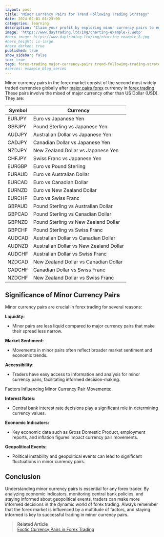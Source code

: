 ```yaml
---
layout: post
title: "Minor Currency Pairs for Trend Following Trading Strategy"
date: 2024-02-01 01:23:00
categories: learning
description: "Claim your profit by exploring minor currency pairs to enhance your trend following trading strategy"
image: 'https://www.daytrading.ltd/img/charting-example-7.webp'
#hero_image: https://www.daytrading.ltd/img/charting-example-8.jpg
#hero_height: is-large
#hero_darken: true
published: true
show_sidebar: false
toc: true
tags: forex-trading major-currency-pairs trend-following-trading-strategy
#series: example_blog_series
---
```


Minor currency pairs in the forex market consist of the second most widely traded currencies globally after <a href="https://www.daytrading.ltd/learning/major-currency-pairs-in-forex-trading">major pairs forex</a> currency in <a href="https://www.daytrading.ltd/learning/what-is-forex-trading">forex trading</a>. These pairs involve the mixed of major currency other than US Dollar (USD). They are:

<table>
  <thead>
    <tr>
      <th>Symbol</th>
      <th>Currency</th>
    </tr>
  </thead>
  <tbody>
    <tr>
      <td>EURJPY</td>
      <td>Euro vs Japanese Yen</td>
    </tr>
    <tr>
      <td>GBPJPY</td>
      <td>Pound Sterling vs Japanese Yen</td>
    </tr>
    <tr>
      <td>AUDJPY</td>
      <td>Australian Dollar vs Japanese Yen</td>
    </tr>
    <tr>
      <td>CADJPY</td>
      <td>Canadian Dollar vs Japanese Yen</td>
    </tr>
    <tr>
      <td>NZDJPY</td>
      <td>New Zealand Dollar vs Japanese Yen</td>
    </tr>
    <tr>
      <td>CHFJPY</td>
      <td>Swiss Franc vs Japanese Yen</td>
    </tr>
    <tr>
      <td>EURGBP</td>
      <td>Euro vs Pound Sterling</td>
    </tr>
    <tr>
      <td> EURAUD</td>
      <td>Euro vs Australian Dollar</td>
    </tr>
    <tr>
      <td>EURCAD</td>
      <td>Euro vs Canadian Dollar</td>
    </tr>
    <tr>
      <td>EURNZD</td>
      <td>Euro vs New Zealand Dollar</td>
    </tr>
    <tr>
      <td>EURCHF</td>
      <td>Euro vs Swiss Franc</td>
    </tr>
    <tr>
      <td>GBPAUD</td>
      <td>Pound Sterling vs Australian Dollar</td>
    </tr>
    <tr>
      <td>GBPCAD</td>
      <td>Pound Sterling vs Canadian Dollar</td>
    </tr>
    <tr>
      <td>GBPNZD</td>
      <td>Pound Sterling vs New Zealand Dollar</td>
    </tr>
    <tr>
      <td>GBPCHF</td>
      <td>Pound Sterling vs Swiss Franc</td>
    </tr>
    <tr>
      <td>AUDCAD</td>
      <td>Australian Dollar vs Canadian Dollar</td>
    </tr>
    <tr>
      <td>AUDNZD</td>
      <td>Australian Dollar vs New Zealand Dollar</td>
    </tr>
    <tr>
      <td>AUDCHF</td>
      <td>Australian Dollar vs Swiss Franc</td>
    </tr>
    <tr>
      <td>NZDCAD</td>
      <td>New Zealand Dollar vs Canadian Dollar</td>
    </tr>
    <tr>
      <td>CADCHF</td>
      <td>Canadian Dollar vs Swiss Franc</td>
    </tr>
    <tr>
      <td>NZDCHF</td>
      <td>New Zealand Dollar vs Swiss Franc</td>
    </tr>
    </tbody>
  </table>

## Significance of Minor Currency Pairs
Minor currency pairs are crucial in forex trading for several reasons:

 <strong>Liquidity:</strong>
 * Minor pairs are less liquid compared to major currency pairs that make their spread less narrow.
  
 <strong>Market Sentiment:</strong>
 * Movements in minor pairs often reflect broader market sentiment and economic trends.

 <strong>Accessibility:</strong>
 * Traders have easy access to information and analysis for minor currency pairs, facilitating informed decision-making.

Factors Influencing Minor Currency Pair Movements:

 <strong>Interest Rates:</strong>
 * Central bank interest rate decisions play a significant role in determining currency values.

 <strong>Economic Indicators:</strong>
 * Key economic data such as Gross Domestic Product, employment reports, and inflation figures impact currency pair movements.

 <strong>Geopolitical Events:</strong>
 * Political instability and geopolitical events can lead to significant fluctuations in minor currency pairs.

## Conclusion
Understanding minor currency pairs is essential for any forex trader. By analyzing economic indicators, monitoring central bank policies, and staying informed about geopolitical events, traders can make more informed decisions in the dynamic world of forex trading. Always remember that the forex market is influenced by a multitude of factors, and staying informed is key to successful trading in minor currency pairs.

> <strong>Related Article</strong><br>
> <a href="https://www.daytrading.ltd/learning/minor-currency-pairs-in-forex-trading">Exotic Currency Pairs in Forex Trading</a>

<script type="application/ld+json">
{
  "@context": "https://schema.org",
  "@type": "FAQPage",
  "mainEntity": [
    {
      "@type": "Question",
      "name": "What are major currency pairs in forex trading?",
      "acceptedAnswer": {
        "@type": "Answer",
        "text": "Major currency pairs in forex trading involve the US Dollar (USD) and another major currency, representing the most widely traded currencies globally."
      }
    },
    {
      "@type": "Question",
      "name": "Which are the primary major currency pairs?",
      "acceptedAnswer": {
        "@type": "Answer",
        "text": "The primary major currency pairs include EUR/USD, USD/JPY, GBP/USD, USD/CHF, AUD/USD, and USD/CAD."
      }
    },
    {
      "@type": "Question",
      "name": "Why are major currency pairs significant in forex trading?",
      "acceptedAnswer": {
        "@type": "Answer",
        "text": "Major currency pairs are crucial due to their high liquidity, reflection of market sentiment, and accessibility for traders to make informed decisions."
      }
    },
    {
      "@type": "Question",
      "name": "What factors influence major currency pair movements?",
      "acceptedAnswer": {
        "@type": "Answer",
        "text": "Factors influencing major currency pairs include interest rates, economic indicators, and geopolitical events such as political instability."
      }
    },
    {
      "@type": "Question",
      "name": "How can traders analyze major currency pairs?",
      "acceptedAnswer": {
        "@type": "Answer",
        "text": "Traders can analyze major currency pairs by monitoring central bank policies, economic indicators, and staying informed about geopolitical events."
      }
    }
  ]
}
</script>